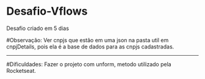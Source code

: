 # Desafio-Vflows

Desafio criado em 5 dias

#Observação:
Ver cnpjs que estão em uma json na pasta util em cnpjDetails, 
pois ela é a base de dados para as cnpjs cadastradas.
______________________________________________________________

#Dificuldades:
Fazer o projeto com unform, metodo utilizado pela Rocketseat. 
